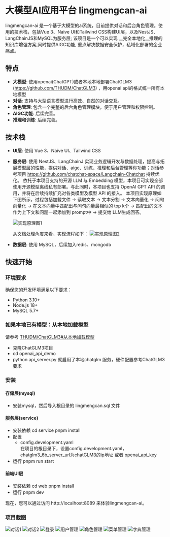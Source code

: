 # 大模型AI应用平台 lingmengcan-ai

lingmengcan-ai 是一个基于大模型的ai系统，目前提供对话和后台角色管理。使用的技术栈，包括Vue 3、Naive UI和Tailwind CSS构建UI层，以及NestJS、LangChainJS和MySQL为服务层; 该项目是一个可以实现 __完全本地化__推理的知识库增强方案,同时提供AIGC功能, 重点解决数据安全保护，私域化部署的企业痛点。

## 特点
- **大模型**: 使用openai(ChatGPT)或者本地本地部署ChatGLM3 (https://github.com/THUDM/ChatGLM3) ，用openai api的格式统一所有本地模型
- **对话**: 支持与大型语言模型进行高效、自然的对话交互。
- **角色管理**: 包含一个完整的后台角色管理模块，便于用户管理和权限控制。
- **AIGC功能**: 后续完善。
- **推理和训练**: 后续完善。

## 技术栈

- **UI层**: 使用 Vue 3、Naive UI、Tailwind CSS
- **服务层**: 使用 NestJS、LangChainJ 实现业务逻辑开发与数据处理，提高与拓展模型层的性能，提供对话、aigc、训练、推理和后台管理等你功能；对话参考项目 https://github.com/chatchat-space/Langchain-Chatchat 持续优化。
    依托于本项目支持的开源 LLM 与 Embedding 模型，本项目可实现全部使用开源模型离线私有部署。与此同时，本项目也支持 OpenAI GPT API 的调用，并将在后续持续扩充对各类模型及模型 API 的接入。
    本项目实现原理如下图所示，过程包括加载文件 -> 读取文本 -> 文本分割 -> 文本向量化 -> 问句向量化 -> 在文本向量中匹配出与问句向量最相似的 top k个 -> 匹配出的文本作为上下文和问题一起添加到 prompt中 -> 提交给 LLM生成回答。

    ![实现原理图1](img/langchain+chatglm.png)

    从文档处理角度来看，实现流程如下：
    ![实现原理图2](img/langchain+chatglm2.png)

- **数据层**: 使用 MySQL，后续加入redis、mongodb

## 快速开始

### 环境要求

确保您的开发环境满足以下要求：

- Python 3.10+
- Node.js 18+
- MySQL 5.7+

### 如果本地已有模型：从本地加载模型

请参考 [THUDM/ChatGLM3#从本地加载模型](https://github.com/THUDM/ChatGLM3#从本地加载模型)
- 克隆ChatGLM3项目
- cd openai_api_demo
- python api_server.py
就启用了本地chatglm 服务，硬件配置参考ChatGLM3要求

### 安装

#### 存储层(mysql)
- 安装mysql，然后导入根目录的 lingmengcan.sql 文件

#### 服务层(service)
- 安装依赖
    cd service
    pnpm install
- 配置
  - config.development.yaml\
    在项目的根目录下，设置config.development.yaml，chatglm3_6b_server_url为chatGLM3的ip地址 或者 openai_api_key
- 运行
    pnpm run start

#### 前端UI层
- 安装依赖
    cd web
    pnpm install
- 运行
    pnpm dev

现在，您可以通过访问 http://localhost:8089 来体验lingmengcan-ai。


### 项目截图
![对话1](img/1.png)
![对话2](img/2.png)
![登录](img/3.png)
![用户管理](img/4.png)
![角色管理](img/5.png)
![菜单管理](img/6.png)
![字典管理](img/7.png)